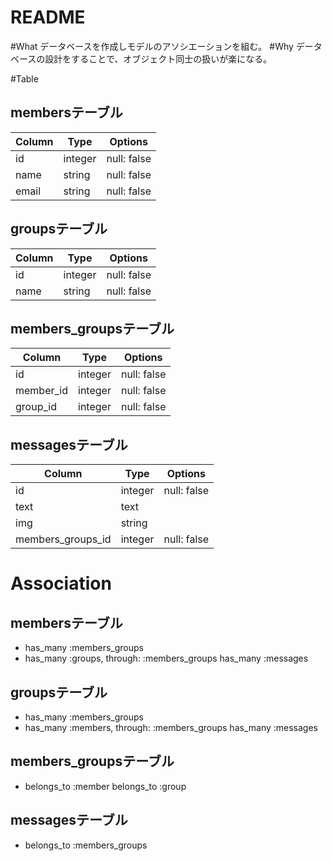 # README

#What
データベースを作成しモデルのアソシエーションを組む。
#Why
データベースの設計をすることで、オブジェクト同士の扱いが楽になる。


#Table

## membersテーブル

|Column|Type|Options|
|------|----|-------|
|id|integer|null: false|
|name|string|null: false|
|email|string|null: false|

## groupsテーブル

|Column|Type|Options|
|------|----|-------|
|id|integer|null: false|
|name|string|null: false|

## members_groupsテーブル

|Column|Type|Options|
|------|----|-------|
|id|integer|null: false|
|member_id|integer|null: false|
|group_id|integer|null: false|

## messagesテーブル

|Column|Type|Options|
|------|----|-------|
|id|integer|null: false|
|text|text||
|img|string||
|members_groups_id|integer|null: false|






# Association
## membersテーブル
- has_many :members_groups
- has_many :groups, through: :members_groups
  has_many :messages

## groupsテーブル
- has_many :members_groups
- has_many :members, through: :members_groups
  has_many :messages

## members_groupsテーブル
- belongs_to :member
  belongs_to :group

## messagesテーブル
- belongs_to :members_groups
